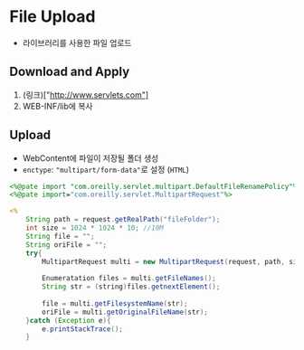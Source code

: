 # File Upload

* 라이브러리를 사용한 파일 업로드



## Download and Apply

1. (링크)["http://www.servlets.com"]
2. WEB-INF/lib에 복사



## Upload

* WebContent에 파일이 저장될 폴더 생성
* `enctype`: `"multipart/form-data"`로 설정 (`HTML`)

```jsp
<%@pate import "com.oreilly.servlet.multipart.DefaultFileRenamePolicy"%>
<%@pate import="com.oreilly.servlet.MultipartRequest"%>

<%
	String path = request.getRealPath("fileFolder");
	int size = 1024 * 1024 * 10; //10M
	String file = "";
	String oriFile = "";
	try{
        MultipartRequest multi = new MultipartRequest(request, path, size, "EUC-KR", new DefaultFileRenamePolicy());
        
        Enumeratation files = multi.getFileNames();
        String str = (string)files.getnextElement();
        
        file = multi.getFilesystemName(str);
        oriFile = multi.getOriginalFileName(str);
    }catch (Exception e){
        e.printStackTrace();
    }
```

